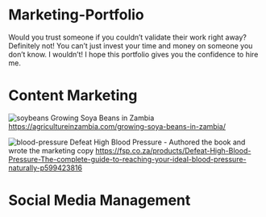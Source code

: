 # Marketing-Portfolio
Would you trust someone if you couldn’t validate their work right away? 
Definitely not! 
You can’t just invest your time and money on someone you don’t know. I wouldn’t!
I hope this portfolio gives you the confidence to hire me.

# Content Marketing
![soybeans](https://github.com/Shimanga/Marketing-Portfolio/assets/7394101/8c7ec2c3-05c0-45c4-a9b2-9e2e3c9e1daf)
Growing Soya Beans in Zambia
https://agricultureinzambia.com/growing-soya-beans-in-zambia/

![blood-pressure](https://github.com/Shimanga/Marketing-Portfolio/assets/7394101/2f8c9f0c-d473-4ff5-8a7e-8f03565b7b7a)
Defeat High Blood Pressure - Authored the book and wrote the marketing copy
https://fsp.co.za/products/Defeat-High-Blood-Pressure-The-complete-guide-to-reaching-your-ideal-blood-pressure-naturally-p599423816



# Social Media Management

